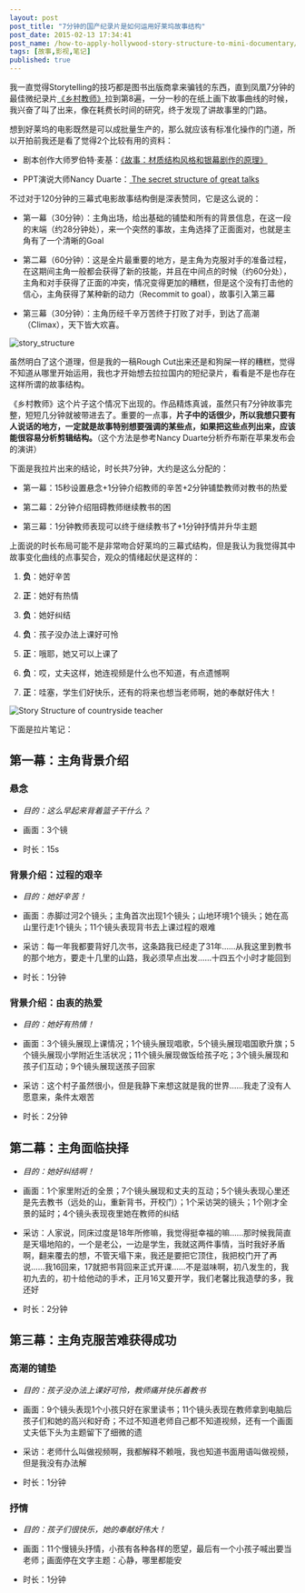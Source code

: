 ```yaml
---
layout: post
post_title: "7分钟的国产纪录片是如何运用好莱坞故事结构"
post_date: 2015-02-13 17:34:41
post_name: /how-to-apply-hollywood-story-structure-to-mini-documentary/
tags: [故事,影视,笔记]
published: true
---
```

我一直觉得Storytelling的技巧都是图书出版商拿来骗钱的东西，直到凤凰7分钟的最佳微纪录片[《乡村教师》](http://v.ifeng.com/documentary/society/201410/03f24ac5-8b94-47c2-9dee-020206c5f5ec.shtml)拉到第8遍，一分一秒的在纸上画下故事曲线的时候，我兴奋了叫了出来，像在耗费长时间的研究，终于发现了讲故事里的门路。

想到好莱坞的电影既然是可以成批量生产的，那么就应该有标准化操作的门道，所以开拍前我还是看了觉得2个比较有用的资料：

*   剧本创作大师罗伯特·麦基：[《故事：材质结构风格和银幕剧作的原理》](http://book.douban.com/subject/1115748/)

*   PPT演说大师Nancy Duarte：[ The secret structure of great talks](http://www.ted.com/talks/nancy_duarte_the_secret_structure_of_great_talks)

不过对于120分钟的三幕式电影故事结构倒是深表赞同，它是这么说的：

*   第一幕（30分钟）：主角出场，给出基础的铺垫和所有的背景信息，在这一段的末端（约28分钟处），来一个突然的事故，主角选择了正面面对，也就是主角有了一个清晰的Goal

*   第二幕（60分钟）：这是全片最重要的地方，是主角为克服对手的准备过程，在这期间主角一般都会获得了新的技能，并且在中间点的时候（约60分处），主角和对手获得了正面的冲突，情况变得更加的糟糕，但是这个没有打击他的信心，主角获得了某种新的动力（Recommit to goal），故事引入第三幕

*   第三幕（30分钟）：主角历经千辛万苦终于打败了对手，到达了高潮（Climax），天下皆大欢喜。

![story_structure](http://7arnhx.com1.z0.glb.clouddn.com/wp-content/uploads/2015/02/story_structure-600x307.jpg)

虽然明白了这个道理，但是我的一稿Rough Cut出来还是和狗屎一样的糟糕，觉得不知道从哪里开始运用，我也才开始想去拉拉国内的短纪录片，看看是不是也存在这样所谓的故事结构。

《乡村教师》这个片子这个情况下出现的。作品精炼真诚，虽然只有7分钟故事完整，短短几分钟就被带进去了。重要的一点事，**片子中的话很少，所以我想只要有人说话的地方，一定就是故事特别想要强调的某些点，如果把这些点列出来，应该能很容易分析剪辑结构。**（这个方法是参考Nancy Duarte分析乔布斯在苹果发布会的演讲）

下面是我拉片出来的结论，时长共7分钟，大约是这么分配的：

*   第一幕：15秒设置悬念+1分钟介绍教师的辛苦+2分钟铺垫教师对教书的热爱

*   第二幕：2分钟介绍阻碍教师继续教书的困

*   第三幕：1分钟教师表现可以终于继续教书了+1分钟抒情并升华主题

上面说的时长布局可能不是非常吻合好莱坞的三幕式结构，但是我认为我觉得其中故事变化曲线的点事契合，观众的情绪起伏是这样的：

1.  **负**：她好辛苦

2.  **正**：她好有热情

3.  **负**：她好纠结

4.  **负**：孩子没办法上课好可怜

5.  **正**：哦耶，她又可以上课了

6.  **负**：哎，丈夫这样，她连视频是什么也不知道，有点遗憾啊

7.  **正**：哇塞，学生们好快乐，还有的将来也想当老师啊，她的奉献好伟大！

![Story Structure of countryside teacher](http://7arnhx.com1.z0.glb.clouddn.com/wp-content/uploads/2015/02/1639902175-600x450.jpg)

下面是拉片笔记：

## 第一幕：主角背景介绍

### 悬念

*   *目的：这么早起来背着篮子干什么？*

*   画面：3个镜

*   时长：15s

### 背景介绍：过程的艰辛

*   *目的：她好辛苦！*

*   画面：赤脚过河2个镜头；主角首次出现1个镜头；山地环境1个镜头；她在高山里行走1个镜头；11个镜头表现背书去上课过程的艰难

*   采访：每一年我都要背好几次书，这条路我已经走了31年……从我这里到教书的那个地方，要走十几里的山路，我必须早点出发……十四五个小时才能回到

*   时长：1分钟

### 背景介绍：由衷的热爱

*   *目的：她好有热情！*

*   画面：3个镜头展现上课情况；1个镜头展现唱歌，5个镜头展现唱国歌升旗；5个镜头展现小学附近生活状况；11个镜头展现做饭给孩子吃；3个镜头展现和孩子们互动；9个镜头展现送孩子回家

*   采访：这个村子虽然很小，但是我静下来想这就是我的世界……我走了没有人愿意来，条件太艰苦

*   时长：2分钟

## 第二幕：主角面临抉择

*   *目的：她好纠结啊！*

*   画面：1个家里附近的全景；7个镜头展现和丈夫的互动；5个镜头表现心里还是先去教书（远处的山，重新背书，开校门）；1个采访哭的镜头；1个刚才全景的延时；4个镜头表现夜里她在教师的纠结

*   采访：人家说，同床过度是18年所修嘛，我觉得挺幸福的嘛……那时候我简直是天塌地陷的，一个是老公，一边是学生，我就这两件事情，当时我好矛盾啊，翻来覆去的想，不管天塌下来，我还是要把它顶住，我把校门开了再说……我16回来，17就把书背回来正式开课……不是滋味啊，初八发生的，我初九去的，初十给他动的手术，正月16又要开学，我们老馨比我造孽的多，我还好

*   时长：2分钟

## 第三幕：主角克服苦难获得成功

### 高潮的铺垫

*   *目的：孩子没办法上课好可怜，教师痛并快乐着教书*

*   画面：9个镜头表现1个小孩只好在家里读书；11个镜头表现在教师拿到电脑后孩子们和她的高兴和好奇；不过不知道老师自己都不知道视频，还有一个画面丈夫低下头为主题留下了细微的遗

*   采访：老师什么叫做视频啊，我都解释不赖哦，我也知道书面用语叫做视频，但是我没有办法解

*   时长：1分钟

### 抒情

*   *目的：孩子们很快乐，她的奉献好伟大！*

*   画面：11个慢镜头抒情，小孩有各种各样的愿望，最后有一个小孩子喊出要当老师；画面停在文字主题：心静，哪里都能安

*   时长：1分钟